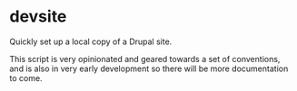 # devsite

Quickly set up a local copy of a Drupal site.

This script is very opinionated and geared towards a set of conventions, and is
also in very early development so there will be more documentation to come.
